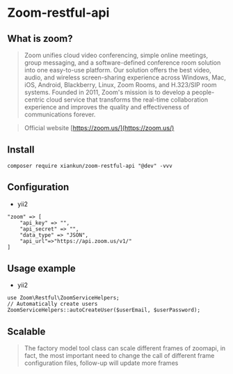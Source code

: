 # Zoom-restful-api

## What is zoom?

> Zoom unifies cloud video conferencing, simple online meetings, group messaging, and a software-defined conference room solution into one easy-to-use platform. Our solution offers the best video, audio, and wireless screen-sharing experience across Windows, Mac, iOS, Android, Blackberry, Linux, Zoom Rooms, and H.323/SIP room systems. Founded in 2011, Zoom's mission is to develop a people-centric cloud service that transforms the real-time collaboration experience and improves the quality and effectiveness of communications forever. 

> Official website [https://zoom.us/](https://zoom.us/)

## Install
`composer require xiankun/zoom-restful-api "@dev" -vvv`

## Configuration
- yii2
```
"zoom" => [
	"api_key" => "",
	"api_secret" => "",
	"data_type" => "JSON",
	"api_url"=>"https://api.zoom.us/v1/"
]
```

## Usage example
- yii2
```
use Zoom\Restful\ZoomServiceHelpers;
// Automatically create users
ZoomServiceHelpers::autoCreateUser($userEmail, $userPassword);
```

## Scalable

> The factory model tool class can scale different frames of zoomapi, in fact, the most important need to change the call of different frame configuration files, follow-up will update more frames
